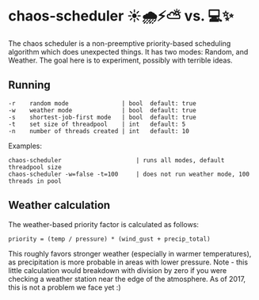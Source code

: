 # chaos-scheduler ☀🌧⚡⛅ vs. 💻✨

The chaos scheduler is a non-preemptive priority-based scheduling algorithm which does
unexpected things. It has two modes: Random, and Weather. The goal here is to
experiment, possibly with terrible ideas.

## Running 

```
-r    random mode               | bool  default: true
-w    weather mode              | bool  default: true
-s    shortest-job-first mode   | bool  default: true
-t    set size of threadpool    | int   default: 5
-n    number of threads created | int   default: 10
```

Examples: 

```
chaos-scheduler                     | runs all modes, default threadpool size
chaos-scheduler -w=false -t=100     | does not run weather mode, 100 threads in pool
```

## Weather calculation

The weather-based priority factor is calculated as follows:

```
priority = (temp / pressure) * (wind_gust + precip_total)
```

This roughly favors stronger weather (especially in warmer temperatures), as precipitation is more probable in areas with lower pressure. Note - this little calculation would breakdown with division by zero if you were checking a weather station near the edge of the atmosphere. As of 2017, this is not a problem we face yet :) 
